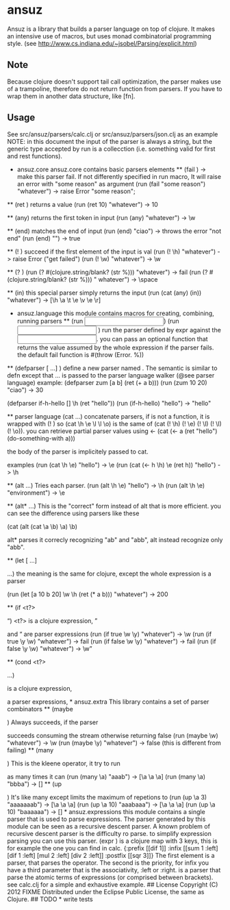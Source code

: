# ansuz
Ansuz is a library that builds a parser language on top of clojure. It makes
an intensive use of macros, but uses monad combinatorial programming style.
(see http://www.cs.indiana.edu/~jsobel/Parsing/explicit.html)

## Note
Because clojure doesn't support tail call optimization, the parser makes use
of a trampoline, therefore do not return function from parsers. If you have to
wrap them in another data structure, like [fn].

## Usage
See src/ansuz/parsers/calc.clj or src/ansuz/parsers/json.clj as an example
NOTE: in this document the input of the parser is always a string, but the
generic type accepted by run is a collecction (i.e. something valid for 
first and rest functions).

* ansuz.core
  ansuz.core contains basic parsers elements
** (fail <reason>) -> make this parser fail. If not differently specified in
   run macro, It will raise an error with "some reason" as argument
   (run (fail "some reason") "whatever") 
   -> raise Error "some reason";

** (ret <val>) returns a value
   (run (ret 10) "whatever") -> 10

** (any) returns the first token in input
   (run (any) "whatever") -> \w

** (end) matches the end of input
   (run (end) "ciao") -> throws the error "not end"
   (run (end) "") -> true

** (! <val>) succeed if the first element of the input is val
   (run (! \h) "whatever")
   -> raise Error ("get failed")
   (run (! \w) "whatever") -> \w

** (? <test>)
   (run (? #(clojure.string/blank? (str %))) "whatever")
   -> fail
   (run (? #(clojure.string/blank? (str %))) " whatever")
   -> \space

** (in) 
   this special parser simply returns the input 
   (run (cat (any) (in)) "whatever") -> [\h \a \t \e \v \e \r]

* ansuz.language
  this module contains macros for creating, combining, running parsers
** (run <expr> <input>)
   (run <expr> <input> <fail>)
   run the parser defined by expr against the <input>.
   you can pass an optional function <fail> that returns the value
   assumed by the whole expression if the parser fails.
   the default fail function is #(throw (Error. %))

** (defparser <name> [<arg> ...] <body>) 
   define a new parser named <name>. The semantic is similar to defn 
   except that <body> ... is passed to the parser language walker 
   (@see parser language)
   example:
   (defparser zum [a b] (ret (+ a b)))
   (run (zum 10 20) "ciao") -> 30
   
   (defparser if-h-hello [] \h (ret "hello"))
   (run (if-h-hello) "hello") -> "hello"

** parser language
   (cat <pn> ...)
   concatenate parsers, if <pn> is not a function, it is wrapped with
   (! <pn>) so (cat \h \e \l \l \o) is the same of 
   (cat (! \h) (! \e) (! \l) (! \l) (! \o)).
   you can retrieve partial parser values using <-
   (cat (<- a (ret "hello")
        (do-something-with a)))

   the body of the parser is implicitely passed to cat.

   examples
   (run (cat \h \e) "hello") -> \e
   (run (cat (<- h \h) \e (ret h)) "hello") -> \h
   

** (alt <pn> ...)
   Tries each <pn> parser.
   (run (alt \h \e) "hello") -> \h
   (run (alt \h \e) "environment")  -> \e
   	
** (alt* <pn> ...)
   This is the "correct" form instead of alt that is more efficient.
   you can see the difference using parsers like these

   (cat (alt (cat \a \b) \a) \b)
   
   alt* parses it correcly recognizing "ab" and "abb", alt instead
   recognize only "abb".

** (let [<key> <val> ...] <p> ...)
   the meaning is the same for clojure, except the whole expression 
   is a parser
   
   (run (let [a 10 b 20] \w \h (ret (* a b))) "whatever") -> 200

** (if <t?> <p> <q>)
   <t?> is a clojure expression, <p> and <q> are parser expressions
   (run (if true \w \y) "whatever") -> \w
   (run (if true \y \w) "whatever") -> fail
   (run (if false \w \y) "whatever") -> fail
   (run (if false \y \w) "whatever") -> \w

** (cond <t?> <p> ...)
   <?t> is a clojure expression, <p> a parser expressions,
    

* ansuz.extra
  This library contains a set of parser combinators

** (maybe <p>)
   Always succeeds, if the parser <p> succeeds consuming the stream
   otherwise returning false
   (run (maybe \w) "whatever") -> \w
   (run (maybe \y) "whatever") -> false (this is different from failing)
   
** (many <p>)
   This is the kleene operator, it try to run <p> as many times it can
   (run (many \a) "aaab") -> [\a \a \a]
   (run (many \a) "bbba") -> []

** (up <p> <num>)
   It's like many except limits the maximum of repetions to <num>
   (run (up \a 3) "aaaaaaab") -> [\a \a \a]
   (run (up \a 10) "aaabaaa") -> [\a \a \a]
   (run (up \a 10) "baaaaaa") -> []

* ansuz.expressions
  this module contains a single parser that is used to parse expressions.
  The parser generated by this module can be seen as a recursive descent parser.
  A known problem of recursive descent parser is the difficulty ro parse.
  to simplify expression parsing you can use this parser.

  (expr <op-table> <term>)
  <op-table> is a clojure map with 3 keys, this is for example the one you 
  can find in calc.
 
  {:prefix [[dif 1]]
    :infix [[sum 1 :left]
           [dif 1 :left]
           [mul 2 :left]
           [div 2 :left]]
   :postfix [[sqr 3]]}

   The first element is a parser, that parses the operator.  The second is the
   priority, for infix you have a third parameter that is the associativity, 
   :left or :right.

   <term> is a parser that parse the atomic terms of expressions (or comprised
   between brackets). see calc.clj for a simple and exhaustive example.

## License

Copyright (C) 2012 FIXME

Distributed under the Eclipse Public License, the same as Clojure.

## TODO
* write tests

